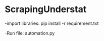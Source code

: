 # ScrapingUnderstat

-import libraries:  pip install -r requirement.txt


-Run file:  automation.py
